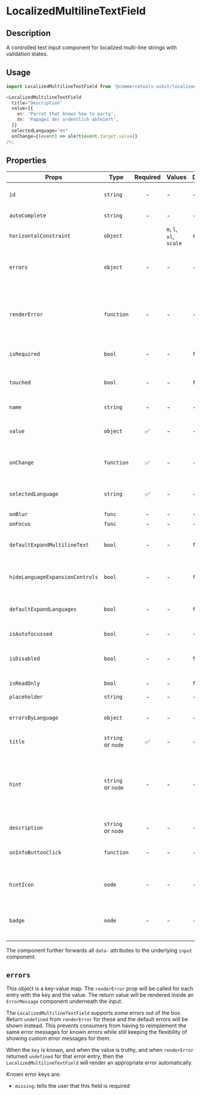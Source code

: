 # LocalizedMultilineTextField

## Description

A controlled text input component for localized multi-line strings with validation states.

## Usage

```js
import LocalizedMultilineTextField from '@commercetools-uikit/localized-multiline-text-field';

<LocalizedMultilineTextField
  title="Description"
  value={{
    en: 'Parrot that knows how to party',
    de: 'Papagei der ordentlich abfeiert',
  }}
  selectedLanguage="en"
  onChange={(event) => alert(event.target.value)}
/>;
```

## Properties

| Props                           | Type               | Required | Values                  | Default | Description                                                                                                                                                                                                                                                           |
| ------------------------------- | ------------------ | :------: | ----------------------- | ------- | --------------------------------------------------------------------------------------------------------------------------------------------------------------------------------------------------------------------------------------------------------------------- |
| `id`                            | `string`           |    -     | -                       | -       | Used as HTML `id` property. An `id` is auto-generated when it is not specified.                                                                                                                                                                                       |
| `autoComplete`                  | `string`           |    -     | -                       | -       | Used as HTML `autocomplete` property                                                                                                                                                                                                                                  |
| `horizontalConstraint`          | `object`           |          | `m`, `l`, `xl`, `scale` | `scale` | Horizontal size limit of the input fields.                                                                                                                                                                                                                            |
| `errors`                        | `object`           |    -     | -                       | -       | A map of errors. Error messages for known errors are rendered automatically. Unknown errors will be forwarded to `renderError`.                                                                                                                                       |
| `renderError`                   | `function`         |    -     | -                       | -       | Called with custom errors, as `renderError(key, error)`. This function can return a message which will be wrapped in an `ErrorMessage`. It can also return `null` to show no error.                                                                                   |
| `isRequired`                    | `bool`             |    -     | -                       | `false` | Indicates if the value is required. Shows an the "required asterisk" if so.                                                                                                                                                                                           |
| `touched`                       | `bool`             |    -     | -                       | `false` | Indicates whether the field was touched. Errors will only be shown when the field was touched.                                                                                                                                                                        |
| `name`                          | `string`           |    -     | -                       | -       | Used as HTML `name` of the input component. property                                                                                                                                                                                                                  |
| `value`                         | `object`           |    ✅    | -                       | -       | Values to use. Keyed by language, the values are the actual values, e.g. `{ en: 'Horse', de: 'Pferd' }`                                                                                                                                                               |
| `onChange`                      | `function`         |    ✅    | -                       | -       | Gets called when any input is changed. Is called with the change event of the changed input.                                                                                                                                                                          |
| `selectedLanguage`              | `string`           |    ✅    | -                       | -       | Specifies which language will be shown in case the `LocalizedMultilineTextInput` is collapsed.                                                                                                                                                                        |
| `onBlur`                        | `func`             |    -     | -                       | -       | Called when input is blurred                                                                                                                                                                                                                                          |
| `onFocus`                       | `func`             |    -     | -                       | -       | Called when input is focused                                                                                                                                                                                                                                          |
| `defaultExpandMultilineText`    | `bool`             |    -     | -                       | `false` | Expands input components holding multiline values instead of collpasing them by default.                                                                                                                                                                              |
| `hideLanguageExpansionControls` | `bool`             |    -     | -                       | `false` | Will hide the language expansion controls when set to `true`. All languages will be shown when set to `true`.                                                                                                                                                         |
| `defaultExpandLanguages`        | `bool`             |    -     | -                       | `false` | Controls whether one or all languages are visible by default. Pass `true` to show all languages by default.                                                                                                                                                           |
| `isAutofocussed`                | `bool`             |    -     | -                       | -       | Focus the input on initial render                                                                                                                                                                                                                                     |
| `isDisabled`                    | `bool`             |    -     | -                       | `false` | Indicates that the input cannot be modified (e.g not authorised, or changes currently saving).                                                                                                                                                                        |
| `isReadOnly`                    | `bool`             |    -     | -                       | `false` | Indicates that the field is displaying read-only content                                                                                                                                                                                                              |
| `placeholder`                   | `string`           |    -     | -                       | -       | Placeholder text for the input                                                                                                                                                                                                                                        |
| `errorsByLanguage`              | `object`           |    -     | -                       | -       | Errors for each translation. These are forwarded to the `errors` prop of `LocalizedMultilineTextInput`.                                                                                                                                                               |
| `title`                         | `string` or `node` |    ✅    | -                       | -       | Title of the label                                                                                                                                                                                                                                                    |
| `hint`                          | `string` or `node` |    -     | -                       | -       | Hint for the label. Provides a supplementary but important information regarding the behaviour of the input (e.g warn about uniqueness of a field, when it can only be set once), whereas `description` can describe it in more depth. Can also receive a `hintIcon`. |
| `description`                   | `string` or `node` |    -     | -                       | -       | Provides a description for the title.                                                                                                                                                                                                                                 |
| `onInfoButtonClick`             | `function`         |    -     | -                       | -       | Function called when info button is pressed. Info button will only be visible when this prop is passed.                                                                                                                                                               |
| `hintIcon`                      | `node`             |    -     | -                       | -       | Icon to be displayed beside the hint text. Will only get rendered when `hint` is passed as well.                                                                                                                                                                      |
| `badge`                         | `node`             |    -     | -                       | -       | Badge to be displayed beside the label. Might be used to display additional information about the content of the field (E.g verified email)                                                                                                                           |

The component further forwards all `data-` attributes to the underlying `input` component.

## `errors`

This object is a key-value map. The `renderError` prop will be called for each entry with the key and the value. The return value will be rendered inside an `ErrorMessage` component underneath the input.

The `LocalizedMultilineTextField` supports some errors out of the box. Return `undefined` from `renderError` for these and the default errors will be shown instead. This prevents consumers from having to reimplement the same error messages for known errors while still keeping the flexibility of showing custom error messages for them.

When the `key` is known, and when the value is truthy, and when `renderError` returned `undefined` for that error entry, then the `LocalizedMultilineTextField` will render an appropriate error automatically.

Known error keys are:

- `missing`: tells the user that this field is required
